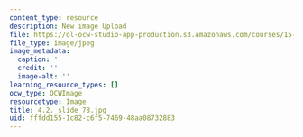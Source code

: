 ```yaml
---
content_type: resource
description: New image Upload
file: https://ol-ocw-studio-app-production.s3.amazonaws.com/courses/15-s21-nuts-and-bolts-of-business-plans-january-iap-2014/fffdd1551c82c6f5746948aa08732883_4.2._slide_78.jpg
file_type: image/jpeg
image_metadata:
  caption: ''
  credit: ''
  image-alt: ''
learning_resource_types: []
ocw_type: OCWImage
resourcetype: Image
title: 4.2._slide_78.jpg
uid: fffdd155-1c82-c6f5-7469-48aa08732883
---
```

